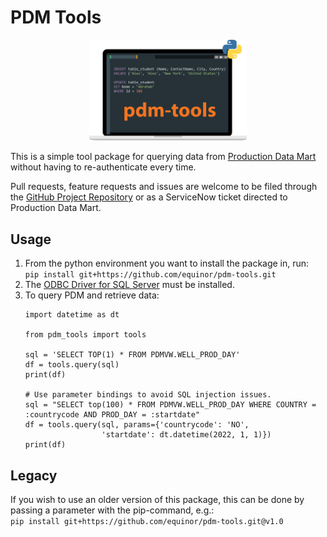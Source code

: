 # PDM Tools

<p align="center">
<img src="pdm-tools.svg" alt="pdm-tools logo" width="50%">
</p>

This is a simple tool package for querying data from 
[Production Data Mart](https://wiki.equinor.com/wiki/index.php/Production_Data_Mart) without having to re-authenticate every time. <br>

Pull requests, feature requests and issues are welcome to be filed through the 
[GitHub Project Repository](https://github.com/equinor/pdm-tools) or as a ServiceNow ticket 
directed to Production Data Mart.

## Usage
1. From the python environment you want to install the package in, run:<br>
    ```pip install git+https://github.com/equinor/pdm-tools.git``` <br>
2. The [ODBC Driver for SQL Server](https://learn.microsoft.com/en-us/sql/connect/odbc/download-odbc-driver-for-sql-server) must be installed. <br>
3. To query PDM and retrieve data:<br>
    ```
    import datetime as dt

    from pdm_tools import tools

    sql = 'SELECT TOP(1) * FROM PDMVW.WELL_PROD_DAY'
    df = tools.query(sql)
    print(df)

    # Use parameter bindings to avoid SQL injection issues.
    sql = "SELECT top(100) * FROM PDMVW.WELL_PROD_DAY WHERE COUNTRY = :countrycode AND PROD_DAY = :startdate"
    df = tools.query(sql, params={'countrycode': 'NO',
                     'startdate': dt.datetime(2022, 1, 1)})
    print(df)
    ```
   
## Legacy
If you wish to use an older version of this package, this can be done by passing a parameter with the pip-command, e.g.: <br>
    ````
    pip install git+https://github.com/equinor/pdm-tools.git@v1.0
    ````

